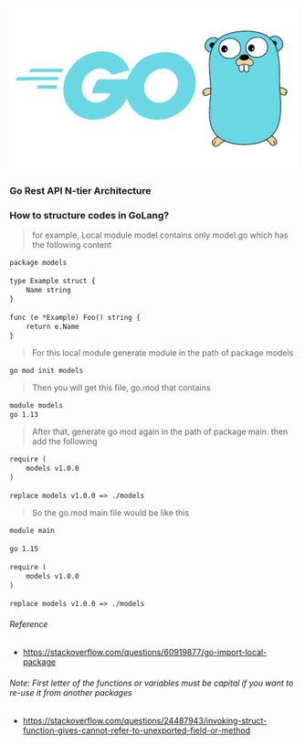 ![GitHub Logo](Golang.png)

### Go Rest API N-tier Architecture

### How to structure codes in GoLang?

> for example, Local module model contains only model.go which has the following content

```
package models

type Example struct {
    Name string
}

func (e *Example) Foo() string {
    return e.Name
}

```
> For this local module generate module in the path of package models

 ```
 go mod init models
 ```

 > Then you will get this file, go.mod that contains

 ```
module models
go 1.13
 ```

> After that, generate go mod again in the path of package main. then add the following

```
require (
    models v1.0.0
)

replace models v1.0.0 => ./models
```

> So the go.mod main file would be like this

```
module main

go 1.15

require (
    models v1.0.0
)

replace models v1.0.0 => ./models
```

###### Reference
* https://stackoverflow.com/questions/60919877/go-import-local-package 

###### Note: First letter of the functions or variables must be capital if you want to re-use it from another packages
* https://stackoverflow.com/questions/24487943/invoking-struct-function-gives-cannot-refer-to-unexported-field-or-method  
